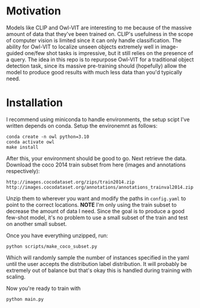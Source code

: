 # Motivation
Models like CLIP and Owl-VIT are interesting to me because of the massive amount of data that they've been trained on. CLIP's usefulness in the scope of computer vision is limited since it can only handle classification. The ability for Owl-VIT to localize unseen objects extremely well in image-guided one/few shot tasks is impressive, but it still relies on the presence of a query. The idea in this repo is to repurpose Owl-VIT for a traditional object detection task, since its massive pre-training should (hopefully) allow the model to produce good results with much less data than you'd typically need.

# Installation
I recommend using miniconda to handle environments, the setup scipt I've written depends on conda. Setup the environemnt as follows:

```
conda create -n owl python=3.10
conda activate owl
make install
```

After this, your environment should be good to go. Next retrieve the data. Download the coco 2014 train subset from here (images and annotations respectively):
```
http://images.cocodataset.org/zips/train2014.zip
http://images.cocodataset.org/annotations/annotations_trainval2014.zip
```

Unzip them to wherever you want and modify the paths in `config.yaml` to point to the correct locations. **NOTE** I'm only using the train subset to decrease the amount of data I need. Since the goal is to produce a good few-shot model, it's no problem to use a small subset of the train and test on another small subset.

Once you have everything unzipped, run:

```
python scripts/make_coco_subset.py
```

Which will randomly sample the number of instances specified in the yaml until the user accepts the distribution label distribution. It will probably be extremely out of balance but that's okay this is handled during training with scaling.

Now you're ready to train with

```
python main.py
```